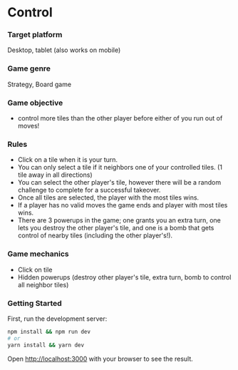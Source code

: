 # Control

### Target platform
Desktop, tablet (also works on mobile)

### Game genre
Strategy, Board game

### Game objective
- control more tiles than the other player before either of you run out of moves!

### Rules
- Click on a tile when it is your turn. 
- You can only select a tile if it neighbors one of your controlled tiles. (1 tile away in all directions) 
- You can select the other player's tile, however there will be a random challenge to complete for a successful takeover. 
- Once all tiles are selected, the player with the most tiles wins. 
- If a player has no valid moves the game ends and player with most tiles wins.
- There are 3 powerups in the game; one grants you an extra turn, one lets you destroy the other player's tile, and one is a bomb that gets control of nearby tiles (including the other player's!).

### Game mechanics
- Click on tile
- Hidden powerups (destroy other player's tile, extra turn, bomb to control all neighbor tiles)

### Getting Started

First, run the development server:

```bash
npm install && npm run dev
# or
yarn install && yarn dev
```

Open [http://localhost:3000](http://localhost:3000) with your browser to see the result.
